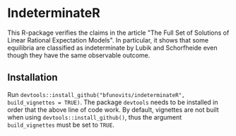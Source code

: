 # IndeterminateR

This R-package verifies the claims in the article "The Full Set of Solutions of Linear Rational Expectation Models". In particular, it shows that some equilibria are classified as indeterminate by Lubik and Schorfheide even though they have the same observable outcome.

## Installation

Run `devtools::install_github("bfunovits/indeterminateR", build_vignettes = TRUE)`.
The package `devtools` needs to be installed in order that the above line of code work.
By default, vignettes are not built when using `devtools::install_github()`, thus the argument `build_vignettes` must be set to `TRUE`.
